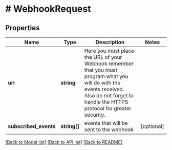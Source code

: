 # # WebhookRequest

## Properties

Name | Type | Description | Notes
------------ | ------------- | ------------- | -------------
**url** | **string** | Here you must place the URL of your Webhook remember that you must program what you will do with the events received. Also do not forget to handle the HTTPS protocol for greater security. |
**subscribed_events** | **string[]** | events that will be sent to the webhook | [optional]

[[Back to Model list]](../../README.md#models) [[Back to API list]](../../README.md#endpoints) [[Back to README]](../../README.md)
